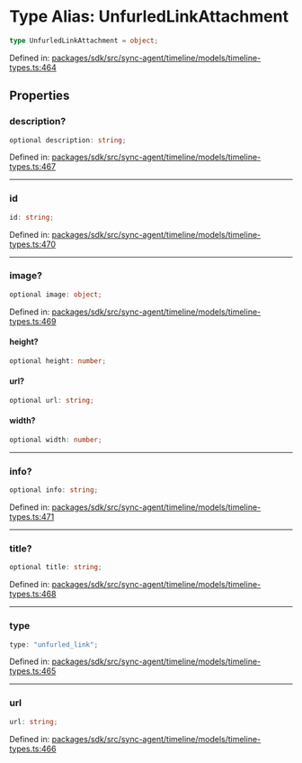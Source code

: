 # Type Alias: UnfurledLinkAttachment

```ts
type UnfurledLinkAttachment = object;
```

Defined in: [packages/sdk/src/sync-agent/timeline/models/timeline-types.ts:464](https://github.com/towns-protocol/towns/blob/0db1fd0ac7258e8db8cedfb6183e8eade8284fa1/packages/sdk/src/sync-agent/timeline/models/timeline-types.ts#L464)

## Properties

### description?

```ts
optional description: string;
```

Defined in: [packages/sdk/src/sync-agent/timeline/models/timeline-types.ts:467](https://github.com/towns-protocol/towns/blob/0db1fd0ac7258e8db8cedfb6183e8eade8284fa1/packages/sdk/src/sync-agent/timeline/models/timeline-types.ts#L467)

***

### id

```ts
id: string;
```

Defined in: [packages/sdk/src/sync-agent/timeline/models/timeline-types.ts:470](https://github.com/towns-protocol/towns/blob/0db1fd0ac7258e8db8cedfb6183e8eade8284fa1/packages/sdk/src/sync-agent/timeline/models/timeline-types.ts#L470)

***

### image?

```ts
optional image: object;
```

Defined in: [packages/sdk/src/sync-agent/timeline/models/timeline-types.ts:469](https://github.com/towns-protocol/towns/blob/0db1fd0ac7258e8db8cedfb6183e8eade8284fa1/packages/sdk/src/sync-agent/timeline/models/timeline-types.ts#L469)

#### height?

```ts
optional height: number;
```

#### url?

```ts
optional url: string;
```

#### width?

```ts
optional width: number;
```

***

### info?

```ts
optional info: string;
```

Defined in: [packages/sdk/src/sync-agent/timeline/models/timeline-types.ts:471](https://github.com/towns-protocol/towns/blob/0db1fd0ac7258e8db8cedfb6183e8eade8284fa1/packages/sdk/src/sync-agent/timeline/models/timeline-types.ts#L471)

***

### title?

```ts
optional title: string;
```

Defined in: [packages/sdk/src/sync-agent/timeline/models/timeline-types.ts:468](https://github.com/towns-protocol/towns/blob/0db1fd0ac7258e8db8cedfb6183e8eade8284fa1/packages/sdk/src/sync-agent/timeline/models/timeline-types.ts#L468)

***

### type

```ts
type: "unfurled_link";
```

Defined in: [packages/sdk/src/sync-agent/timeline/models/timeline-types.ts:465](https://github.com/towns-protocol/towns/blob/0db1fd0ac7258e8db8cedfb6183e8eade8284fa1/packages/sdk/src/sync-agent/timeline/models/timeline-types.ts#L465)

***

### url

```ts
url: string;
```

Defined in: [packages/sdk/src/sync-agent/timeline/models/timeline-types.ts:466](https://github.com/towns-protocol/towns/blob/0db1fd0ac7258e8db8cedfb6183e8eade8284fa1/packages/sdk/src/sync-agent/timeline/models/timeline-types.ts#L466)
